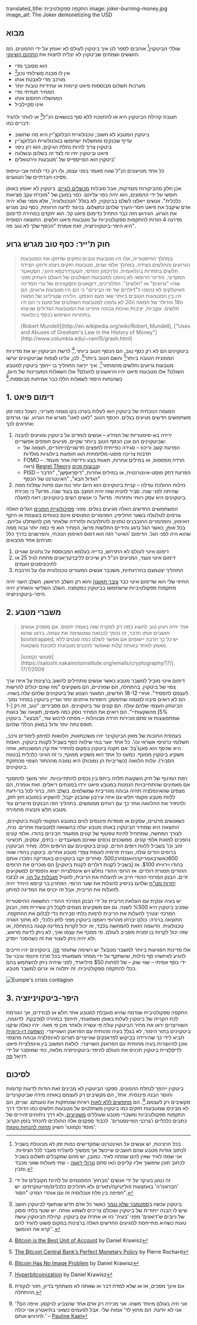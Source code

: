 translated_title: התקפה ספקולטיבית
image: joker-burning-money.jpg
image_alt: The Joker demonetizing the USD

## מבוא

שוללי הביטקוין[^1] אוהבים לספר לנו איך ביטקוין לעולם לא יאומץ על ידי ההמונים. הם חוששים ושמחים שביטקוין לא יצליח לחצות את [התהום השיווקי](https://he.wikipedia.org/wiki/%D7%94%D7%AA%D7%94%D7%95%D7%9D_%D7%94%D7%A9%D7%99%D7%95%D7%95%D7%A7%D7%99):


*  הוא מסובך מדי
*  אין לו מבנה מְשִׁילוּתי נכון[^2]
*  מורכב מדי לאבטח אותו
*  מערכות תשלום מבוססות פיאט קיימות או עתידיות טובות יותר
*  המחיר תנודתי מדי
*  הממשלה תחסום אותו
*  אינו סְקֵיילַבֵּיל

תגובת קהילת הביטקוין היא או להתווכח ללא סוף בנושאים הנ"ל[^3] או לוותר ולהגיד דברים כמו:

*  ביטקוין המטבע לא חשוב; טכנולוגיית הבלוקצ’יין היא מה שחשוב
*  עדיף שבנקים וממשלות ישתמשו בטכנולוגיית הבלוקצ’יין
*  ביטקוין צריך להיות נחלת הגיקים, הוא רק ניסוי
*  פיאט וביטקוין יחיו זה לצד זה בשלום ובשלווה
*  ביטקוין הוא המַייסְפֵּייס של 'מטבעות ווירטואלים'

כל אחד מטיעונים הנ"ל שווה מאמר בפני עצמו, ולו רק כדי לנתח אבי-טיפוס פסיכו-חברתיים של הטוענים.

אכן חלק מהביקורות מוצדקות, אבל סובלות [מכשלים לוגיים](https://he.wikipedia.org/wiki/%D7%9B%D7%A9%D7%9C_%D7%9C%D7%95%D7%92%D7%99). ביטקוין לא יאומץ באופן חופשי על ידי ההמונים, הוא יהיה כפוי עליהם. כפוי במובן של "מוכרח עקב מציאות כלכלית". אנשים ייאלצו לשלם בביטקוין, לא בגלל ‘הטכנולוגיה’, אלא מפני שלא יהיה אדם שיקבל את פיאט חסר-הערך שלהם כתשלום. בניגוד לדעה הרווחת, כסף טוב מגרש את הגרוע. הגירוש הזה כבר התחיל כדימום פיאט קל. הוא יתקדם במהירה לדימום מדרגה 4 הודות להתקפות ספקולטיביות על מטבעות פיאט חלשים. התוצאה הסופית היא היפר-ביטקויניזציה, זאת אומרת "הכסף שלך לא טוב פה".

## חוק ת’ייר: כסף טוב מגרש גרוע

> במהלך ההיסטוריה, אלו היו מטבעות טובים וחזקים שדחקו את המטבעות הגרועים והחלשים הצידה. במהלך אלפי שנים, מטבעות חזקים ניצחו ודחקו הצידה חלשים בתחרות בינלאומית. הדְרַכְמוׁן הפרסי, הטֶטְרָדְרַכְמָא היווני, הסְטַאטֶר המקדוני, והדינר הרומאי לא נהפכו למטבעות השולטים של העולם העתיק מפני שהיו "גרועים" או "חלשים". הפלוׁרִינים, דוּקָאטִים והסֶקְוִוינים של ערי המדינה האיטלקים לא נהפכו ל"דולרים של ימי הביניים" כי הם היו מטבעות גרועים; הם היו בין המטבעות הטובים ביותר שאי פעם הונפקו. הלירה שְׂטֶרלינג של המאה ה19 והדולר של המאה ה20 לא נהפכו למטבעות השולטים של זמנם כי הם היו חלשים. עקביות, יציבות ואיכות גבוהה איפיינו את המטבעות הגדולים שניצחו בתחרות השימוש ככסף בינלאומי.
>
> <footer class="blockquote-footer"> [Robert Mundell](http://en.wikipedia.org/wiki/Robert_Mundell), ["Uses and Abuses of Gresham's Law in the History of Money"](http://www.columbia.edu/~ram15/grash.html)</footer>

ביטקוינים הם לא רק כסף טוב, הם הכסף הטוב ביותר.[^4] לרשת הביטקוין יש את מדיניות הממונית הטובה ביותר[^5] והשם הטוב ביותר[^6]. לכן, עלינו לצפות שביטקוינים יגרשו מטבעות גרועים וחלשים מהמחזור[^7]. איך יירָאֵה התהליך בו ייהפך ביטקוין למטבע השולט? אלו מטבעות פיאט יהיו הראשונים להעלם? אלו השאלות המעניינות של היום, כשהנחות היסוד לשאלות הללו כבר אמיתות מבוססות.[^8]

## 1\. דימום פיאט

המגמה הנוכחית של ביטקוין הוא לעלות בערכו בקו מגמה מעריכי, כשכל כמה זמן משתמשים חדשים מגיעים בגלים. הכסף הטוב "לאט לאט" מגרש את הגרוע. שני גורמים אחראים לכך:

1. ירידה באַ-סימטרִיּוּת של המידע – אנשים לומדים על ביטקוין ומגיעים להבנה שביטקוינים הם אכן הכסף הטוב ביותר שקיים. מניעים חופפים אפשריים:
    - הפרעת קשב וריכוז – סגידה כפייתית לחפצים חדשניים/ייחודיים, תוצאה של תרבות צריכה פוסט-מלחמתית ו/או תופעות ביולוגיות מולדות
    - FOMO – חרדה מפספוס, או במילים אחרות, תאוות בצע ורדיפה אחר מעמד. (ראה [Regret Theory](http://www.investopedia.com/terms/r/regrettheory.asp)  ו[קבוצות פנים](https://he.wikipedia.org/wiki/%D7%A7%D7%91%D7%95%D7%A6%D7%AA_%D7%A4%D7%A0%D7%99%D7%9D_%D7%95%D7%A7%D7%91%D7%95%D7%A6%D7%AA_%D7%97%D7%95%D7%A5)
    - PISD – הפרעת דְחַק פוסט-אינטרנטית, או במילים אחרות, “דִיסְרָאפְּשֶׁן", “הדבר הגדול הבא", “האינטרנט של הכסף"
2. נזילות ההולכת וגדלה – קניית ביטקוינים הוא היום יותר נוח ועם פחות עמלות ממה שהיתה לפני שנה. סביר להניח שזה יהיה המצב גם בעוד שנה. מדוע? כי מכירת ביטקוינים היא עסק רווחי ותחרותי. מדוע? כי אנשים רוצים ביטקוינים; ראה למעלה.

המשתמשים החדשים האלה מגיעים בגלים. מפני
[פסיכולוגיית המונים](https://he.wikipedia.org/wiki/%D7%A0%D7%95%D7%A8%D7%9E%D7%94)
הגלים האלה גורמים לטלטלה בשער החליפין: המהמרים המנוסים אינם בטוחים בעוצמת או היקף האימוץ, והמהמרים החובבנים נותנים להתלהבות ולחרדה שלאחר מכן להשתלט עליהם. בכל אופן, כאשר הגל נרגע והידיים החלשות פרשו, המחיר הוא פי כמה יותר גבוה ממה שהוא היה לפני הגל. הדימום ‘האיטי’ הזה הוא דפוס האימוץ הנוכחי, והפרשנים בדרך כלל מניחים אחד מהבאים:

1. דימום איטי לעולם לא התרחש, בדייה בעלמא המבוססת על נתונים שגויים
2. דימום איטי נעצר, המניעים הנ"ל רק שייכים ללִיבֶּרְטֶרְיָאנִים מתחת לגיל 25 או לתיכוניסטים זועמים
3. התהליך יצטמצם בהדרגתיות, משכבר אנשים המעורים טכנולוגית עלו על הרכבת

החיזוי שלי הוא שדימום איטי כבר [צובר תאוצה](https://trends.google.com/trends/explore#q=bitcoin) והוא רק השלב הראשון. השלב השני יהיה מתקפות ספקולטיביות שישתמשו בביטקוין כמקפצה. השלב השלישי והאחרון יהיה היפר-ביטקויניזציה.


## 2\. משברי מטבע

> אולי יהיה רעיון טוב להשיג כמה רק למקרה שזה באמת יתפוס. אם מספיק אנשים חושבים אותו הדבר, זה נהפך לנבואה שמגשימה את עצמה. ברגע שהוא bootstrapped, יש כל כך הרבה יישומים אם אפשר לשלם כמה סנטים ללא מאמץ לאתר באותה קלות שאפשר להכניס מטבעות למכונת משקאות. </p>
>
> <footer class="blockquote-footer"> [סטושי נקמוטו](https://satoshi.nakamotoinstitute.org/emails/cryptography/17/), 17/1/2009</footer>

 דימום איטי מוביל למשבר מטבע כאשר אנשים מתחילים להשוב ברצינות על איזה ערך צפוי של ביטקוין. בהתחלה, הם שמרניים, הם משקיעים "מה שהם יכולים להרשות לעצמם להפסיד". אחרי 18-12 חודשים, המאגר הצנוע של ביטקוינים שלהם עלה בשוויו. הם לא רואים סיבה למגמה שתיפסק: היסודות איתנים יותר ועדיין ביטקוין במחיר נמוך. הביטחון העצמי שלהם עולה. הם קונים עוד ביטקוינים. הם מסבירים: “טוב, זה רק [1-5%] מהשקעותיי". הם רואים את המחיר נוסק כמה פעמים, תוצאה של בועות שמתפוצצות או סתם מכירות חרדה מבוהלות – מפתה לרכוש עוד, “מבצע". ביטקוין תופס נתח יותר גדול במאזן הכללי שלהם.

בעמודת החובות של מאזן הביטקוינר יהיו משכנתאות, הלוואות למימון לימודים ורכב, תשלומי כרטיסי אשראי וכו’. כל אחד יגער במי שילווה כסף בשביל לקנות ביטקוין. האמת היא שכסף הוא פָאנְגִּ’בְּל: אם תקנה ביטקוין במקום להחזיר את קרן המשכנתא, אתה משקיע ביטקוין ממונף. כמעט כל אחד הוא משקיע ממונף, כי זה הגיוני כלכלית (בטווח הסביר). עלות הלוואה (כשריביות הן נמוכות) היא נמוכה מההחזר הצפוי מהחזקת ביטקוינים.

רמת המינוף של תיק השקעות תלויה ביחס בין נכסים להתחייבויות. יותר מושך להתמנף אם מאמינים שהתחייבויות הנמנות במטבע פיאט ירדו במונחים ריאלים. זאת אומרת, הם מצפים שהאינפלציה תהיה גבוהה מהריבית שמשלמים. בשלב הזה, ברור לכל בר-דעת לִלְווׁת מטבע מקומי חלש עם איזה עירבון שהבנק יקבל, להשקיע במטבע חוץ חזק, ולהחזיר את ההלוואה אחר כך עם רווחים ממומשים. בתהליך הזה הבנקים מייצרים עוד מטבע חלש והבעיה מחמירה.

כשאנשים פרטיים, עסקים או מוסדות פיננסים לוִׂוים במטבע המקומי לקנות ביטקוינים, התוצאה היא שמחיר הביטקוין באותו מטבע יעלה בהשוואה למטבעות אחרים. נניח, לצורך המחשה, שמתחיל להיות טפטוף של קונים ממעמד הביניים בהודו. אלפי קונים נהפכים למאות אלפי קונים. ממשכנים נכסים שאינם משועבדים – בתים, עסקים, תכשיטי זהב וכו’ בשביל ללוות רוּפִּים הודים. קונים ביטקוינים עם הרוּפִּים הללו. מחיר הביטקוין ברופים הודים עולה, נוצרת פרמיה לעומת צִמְדֵי מטבע אחרים. ביטקוין בהודו שווה $600 כאשר באמריקה הוא נסחר ב$500. סוחרים יקנו ביטקוינים באמריקה וימכרו אותם בהודו וירוויחו $100. אז [בשביל לקנות דולרים לקנות ביטקוין] הם מוכרים את הרופים ההודים תמורת דולרים. אז הרופי ההודי נחלש ויש אינפלציית ייצוא והפסדים למשקיעים זרים. הבנק המרכזי ההודי חייב או להעלות את הריבית, להטיל [מגבלות על הון](https://en.wikipedia.org/wiki/Capital_control), או לבזבז [יתרות מט"ח](https://he.wikipedia.org/wiki/%D7%99%D7%AA%D7%A8%D7%95%D7%AA_%D7%9E%D7%98%22%D7%97) שלהם בניסיון להעלות את שער הרופי. הפתרון בר קיימא היחיד יהיה להעלות את הריבית, אבל זה יכניס את המדינה למיתון.

יש בעיה ענקית עם העלאת הריבית על ידי הבנק המרכזי ההודי: התשואה ההיסטורית שמניב ביטקוין היא %500 לשנה. גם אם משקיעים מצפים לקבל רק עשירית מזה, הבנק המרכזי יצטרך להעלות את הריבית לרמות בלתי סבירות כדי לבלום את ההתקפה. התוצאה ברורה: כולם יברחו מהרופי ויאמצו ביטקוין מפני לחץ כלכלי, לא מתוך הארה טכנולוגית. הדוגמה הזאת להמחשה בלבד, זה יכול לקרות במדינה קטנה בהתחלה, או שזה יכול לקרות בו זמנית מסביב לעולם. מי ממנף את עצמו ואיך, לא ניתן לדעת מראש, ולא יהיה ניתן לעצור את זה כשהסכר ייסדק.

אלו מדינות הפגיעות ביותר למשבר מטבע? יש רשימה שתעזור [פה](http://www.businessinsider.com/countries-most-vulnerable-to-crisis-2013-11). ביטקוינים יהיו חייבים להגיע לאיזשהו סף נזילות, שישתקף על ידי מסחר משמעותי בכל מרכז פיננסי וגיבוי על ידי כסף אמיתי – שווי שוק – של לפחות $50 מיליארד, לפני שיהיה ניתן להשתמש בהם ככלי להתקפה ספקולטיבית. זה יתלווה או יגרום למשבר מטבע.

<div class="my-4 text-center">
  <img class="img-fluid rounded d-block mx-auto" alt="Europe's crisis contagion" src="/static/img/mempool/speculative-attack/europes-crisis-contagion.jpg" />
</div>

## 3\. היפר-ביטקויניזציה
התקפה ספקולטיבית שנדמה שהיא מוגבלת למטבע אחד חלש או לבודדים, אך הגורמת לכח הקנייה של ביטקוין לעלות באופן משמעותי, תיהפך במהרה לִמְדַבֶּקֶת. לדוגמה, השווייצרים יראו את מחיר הביטקוין עולה פי עשרה ולאחר מכן פי מאה. יהיו כאלה שיקנו ביטקוינים בתור הימור, לא בגלל בעיה מהותית עם הפראנק השווייצרי. [השפעה דו-כיוונית](https://en.wikipedia.org/wiki/Reflexivity_%28social_theory%29) תביא לידי כך שהירידה בביקוש לפראנקים שווייצרים תגרום לאינפלציה גבוהה מהצפוי ואכן להיווצרות בעיה מהותית עם הפראנק השוייצרי. לולאת המשוב בין אינפלציית פיאט לדֵיפְלַציית ביטקוין תכניס את העולם להיפר-ביטקויניזציה מלאה, כפי שמוסבר על ידי דניאל [פה](/mempool/hyperbitcoinization/).

## לסיכום

ביטקוין ייהפך לנחלת ההמונים. ספקני הביטקוין לא מבינים זאת הודות לדעות קדומות וחוסר הבנה פיננסית. אחד, הם מקשיבים רק לעצמם באותה מידה שביטקוינרים מקשיבים רק לעצמם.[^9]. הם [מחפשים ללא לאות](http://www.reddit.com/r/buttcoin) ראיות שמחזקות את טענתם. שניים, הם לא מבינים שמטבעות חזקים כמו ביטקוין משתלטים על מטבעות חלשים כמו הדולר דרך התקפות ספקולטיביות ומשברי מטבע שעוללים [משקיעים](https://he.wikipedia.org/wiki/%D7%92%27%D7%95%D7%A8%D7%92%27_%D7%A1%D7%95%D7%A8%D7%95%D7%A1), ולא דרך ניתוחים זהירים של כתבים כלכליים ו’צרכני המיינסטרים’. לכבוד ספקנים אלה ההולכים להכחד בזמן הקרוב ‘מוסד נקמוטו’ השיק [מחווה להנחות נועזות](/mempool/the-skeptics/).

[^1]: בכל הרצינות, יש אנשים על האינטרנט שמקדישים כמות זמן לא מבוטלת בשביל לכתוב אודות מטבע שהם חושבים שייכשל אך ממשיך להצליח מעבר לכל הציפיות. אני שמח לאיד שאין להם שמחה לאיד. כמובן, יש מהם שמקבלים תשלום בשביל לכתוב תוכן שימשוך אליו קליקים ו/או סתם [טרולי דאגה](http://www.urbandictionary.com/define.php?term=concern+troll) - שתי פעולות שאני מכבד ומבין.

[^2]: זה נטען בעיקר על ידי אנשים 'מבחוץ' המפנטזים על להיות מקובלים על ידי 'הבראנז'ה' באמצעות פוליטיקה/תארים ולא תהליכים כלכלים/מריטוקרתים. יש חפיפה בין פלח אוכלוסיה זה עם אוהדי הסרט "הסוד".

[^3]: ביטקוין עכשיו ב[ספטמבר שלא נגמר](https://he.wikipedia.org/wiki/%D7%A1%D7%A4%D7%98%D7%9E%D7%91%D7%A8_%D7%A9%D7%9C%D7%90_%D7%A0%D7%92%D7%9E%D7%A8) כאשר כל אדם חדש שנחשף לביטקוין חושב שיש לו הבנה ייחודית של ביטקוין ושכולם צריכים לשמוע אותה. יש שטף בלתי פוסק של ניובים ש'דואגים' מפני 'בעיה' כזו או אחרת עם ביטקוין. קהילת הביטקוין עושה טעות כשהיא מתייחסת למגיעים החדשים האלה ברצינות במקום פשוט להגיד להם 'קרא את ההמשך'.

[^4]: [Bitcoin is the Best Unit of Account](/mempool/bitcoin-is-the-best-unit-of-account) by Daniel Krawisz

[^5]: [The Bitcoin Central Bank’s Perfect Monetary Policy](/mempool/the-bitcoin-central-banks-perfect-monetary-policy/) by Pierre Rochard

[^6]: [Bitcoin Has No Image Problem](/mempool/bitcoin-has-no-image-problem/) by Daniel Krawisz

[^7]: [Hyperbitcoinization](/mempool/hyperbitcoinization/) by Daniel Krawisz

[^8]: אם אינך מסכים, אז או שלא למדת דבר או שאתה לא משתתף בדיון, חזור לנקודת ההתחלה.

[^9]: 'אני חיה בעולם מיוחד משהו. אני מכירה רק אדם אחד שהצביע לניקסון. איפה הם? אני לא יודעת. הם מחוץ לד' אמות שלי. אבל לפעמים כשאני בתיאטרון אני יכולה  להרגיש אותם.'
– [Pauline Kael](http://en.wikiquote.org/wiki/Pauline_Kael#Sourced)
